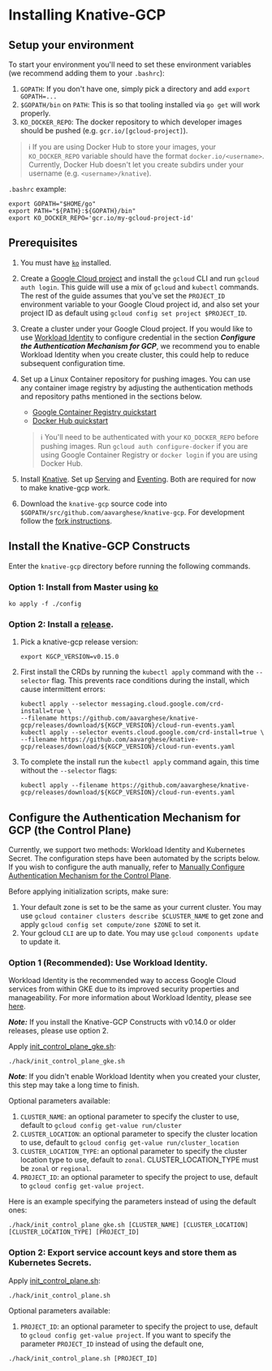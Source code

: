 # Installing Knative-GCP

## Setup your environment

To start your environment you'll need to set these environment variables (we
recommend adding them to your `.bashrc`):

1. `GOPATH`: If you don't have one, simply pick a directory and add
   `export GOPATH=...`
1. `$GOPATH/bin` on `PATH`: This is so that tooling installed via `go get` will
   work properly.
1. `KO_DOCKER_REPO`: The docker repository to which developer images should be
   pushed (e.g. `gcr.io/[gcloud-project]`).

> :information_source: If you are using Docker Hub to store your images, your
> `KO_DOCKER_REPO` variable should have the format `docker.io/<username>`.
> Currently, Docker Hub doesn't let you create subdirs under your username (e.g.
> `<username>/knative`).

`.bashrc` example:

```shell
export GOPATH="$HOME/go"
export PATH="${PATH}:${GOPATH}/bin"
export KO_DOCKER_REPO='gcr.io/my-gcloud-project-id'
```

## Prerequisites

1. You must have [`ko`](https://github.com/google/ko) installed.

1. Create a
   [Google Cloud project](https://cloud.google.com/resource-manager/docs/creating-managing-projects)
   and install the `gcloud` CLI and run `gcloud auth login`. This guide will use
   a mix of `gcloud` and `kubectl` commands. The rest of the guide assumes that
   you've set the `PROJECT_ID` environment variable to your Google Cloud project
   id, and also set your project ID as default using
   `gcloud config set project $PROJECT_ID`.

1. Create a cluster under your Google Cloud project. If you would like to use
   [Workload Identity](https://cloud.google.com/kubernetes-engine/docs/how-to/workload-identity)
   to configure credential in the section **_Configure the Authentication
   Mechanism for GCP_**, we recommend you to enable Workload Identity when you
   create cluster, this could help to reduce subsequent configuration time.

1. Set up a Linux Container repository for pushing images. You can use any
   container image registry by adjusting the authentication methods and
   repository paths mentioned in the sections below.

   - [Google Container Registry quickstart](https://cloud.google.com/container-registry/docs/pushing-and-pulling)
   - [Docker Hub quickstart](https://docs.docker.com/docker-hub/)

   > :information_source: You'll need to be authenticated with your
   > `KO_DOCKER_REPO` before pushing images. Run `gcloud auth configure-docker`
   > if you are using Google Container Registry or `docker login` if you are
   > using Docker Hub.

1. Install [Knative](https://knative.dev/docs/install/). Set up
   [Serving](https://knative.dev/docs/serving/) and
   [Eventing](https://knative.dev/docs/eventing/). Both are required for now to
   make knative-gcp work.

1. Download the `knative-gcp` source code into
   `$GOPATH/src/github.com/aavarghese/knative-gcp`. For development follow the
   [fork instructions](https://github.com/aavarghese/knative-gcp/blob/master/DEVELOPMENT.md#checkout-your-fork).

## Install the Knative-GCP Constructs

Enter the `knative-gcp` directory before running the following commands.

### Option 1: Install from Master using [ko](http://github.com/google/ko)

```shell
ko apply -f ./config
```

### Option 2: Install a [release](https://github.com/aavarghese/knative-gcp/releases).

1. Pick a knative-gcp release version:

   ```shell
   export KGCP_VERSION=v0.15.0
   ```

1. First install the CRDs by running the `kubectl apply` command with the
   `--selector` flag. This prevents race conditions during the install, which
   cause intermittent errors:

   ```shell
   kubectl apply --selector messaging.cloud.google.com/crd-install=true \
   --filename https://github.com/aavarghese/knative-gcp/releases/download/${KGCP_VERSION}/cloud-run-events.yaml
   kubectl apply --selector events.cloud.google.com/crd-install=true \
   --filename https://github.com/aavarghese/knative-gcp/releases/download/${KGCP_VERSION}/cloud-run-events.yaml
   ```

1. To complete the install run the `kubectl apply` command again, this time
   without the `--selector` flags:

   ```shell
   kubectl apply --filename https://github.com/aavarghese/knative-gcp/releases/download/${KGCP_VERSION}/cloud-run-events.yaml
   ```

## Configure the Authentication Mechanism for GCP (the Control Plane)

Currently, we support two methods: Workload Identity and Kubernetes Secret. The
configuration steps have been automated by the scripts below. If you wish to
configure the auth manually, refer to
[Manually Configure Authentication Mechanism for the Control Plane](./authentication-mechanisms-gcp.md/#authentication-mechanism-for-the-control-plane).

Before applying initialization scripts, make sure:

1. Your default zone is set to be the same as your current cluster. You may use
   `gcloud container clusters describe $CLUSTER_NAME` to get zone and apply
   `gcloud config set compute/zone $ZONE` to set it.
1. Your gcloud `CLI` are up to date. You may use `gcloud components update` to
   update it.

### Option 1 (Recommended): Use Workload Identity.

Workload Identity is the recommended way to access Google Cloud services from
within GKE due to its improved security properties and manageability. For more
information about Workload Identity, please see
[here](https://cloud.google.com/kubernetes-engine/docs/how-to/workload-identity).

**_Note:_** If you install the Knative-GCP Constructs with v0.14.0 or older
releases, please use option 2.

Apply [init_control_plane_gke.sh](../../hack/init_control_plane_gke.sh):

```shell
./hack/init_control_plane_gke.sh
```

**_Note_**: If you didn't enable Workload Identity when you created your
cluster, this step may take a long time to finish.

Optional parameters available:

1. `CLUSTER_NAME`: an optional parameter to specify the cluster to use, default
   to `gcloud config get-value run/cluster`
1. `CLUSTER_LOCATION`: an optional parameter to specify the cluster location to
   use, default to `gcloud config get-value run/cluster_location`
1. `CLUSTER_LOCATION_TYPE`: an optional parameter to specify the cluster
   location type to use, default to `zonal`. CLUSTER_LOCATION_TYPE must be
   `zonal` or `regional`.
1. `PROJECT_ID`: an optional parameter to specify the project to use, default to
   `gcloud config get-value project`.

Here is an example specifying the parameters instead of using the default ones:

```shell
./hack/init_control_plane_gke.sh [CLUSTER_NAME] [CLUSTER_LOCATION] [CLUSTER_LOCATION_TYPE] [PROJECT_ID]
```

### Option 2: Export service account keys and store them as Kubernetes Secrets.

Apply [init_control_plane.sh](../../hack/init_control_plane.sh):

```shell
./hack/init_control_plane.sh
```

Optional parameters available:

1.  `PROJECT_ID`: an optional parameter to specify the project to use, default
    to `gcloud config get-value project`. If you want to specify the parameter
    `PROJECT_ID` instead of using the default one,

```shell
./hack/init_control_plane.sh [PROJECT_ID]
```
